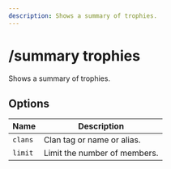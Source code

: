 ```yaml
---
description: Shows a summary of trophies.
---
```


# /summary trophies

Shows a summary of trophies.

## Options

| Name | Description |
|------|-------------|
| `clans` | Clan tag or name or alias. |
| `limit` | Limit the number of members. |

